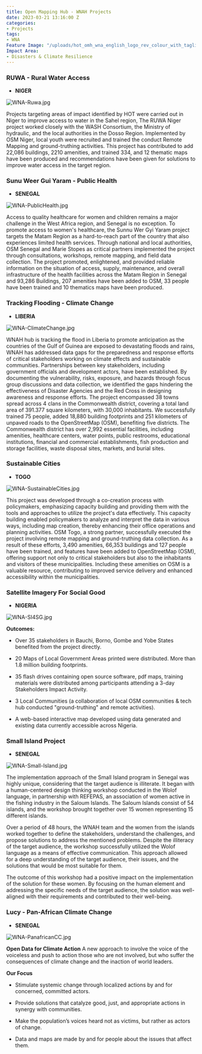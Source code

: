 ```yaml
---
title: Open Mapping Hub - WNAH Projects
date: 2023-03-21 13:16:00 Z
categories:
- Projects
tags:
- WNA
Feature Image: "/uploads/hot_omh_wna_english_logo_rev_colour_with_tagline-1-2240x1115.png"
Impact Area:
- Disasters & Climate Resilience
---
```


### RUWA - Rural Water Access

* **NIGER**

![WNA-Ruwa.jpg](/uploads/WNA-Ruwa.jpg)

Projects targeting areas of impact identified by HOT were carried out in Niger to improve access to water in the Sahel region, The RUWA Niger project worked closely with the WASH Consortium, the Ministry of hydraulic, and the local authorities in the Dosso Region. Implemented by OSM Niger, local youth were recruited and trained the conduct Remote Mapping and ground-truthing activities. This project has contributed to add 22,086 buildings,  2210 amenities,  and trained 334, and 12 thematic maps have been produced and recommendations have been given for solutions to improve water access in the target region.

### Sunu Weer Gui Yaram - Public Health

* **SENEGAL**

![WNA-PublicHealth.jpg](/uploads/WNA-PublicHealth.jpg)

Access to quality healthcare for women and children remains a major challenge in the West Africa region, and Senegal is no exception. To promote access to women's healthcare, the Sunnu Wer Gyi Yaram project targets the Matam Region as a hard-to-reach part of the country that also experiences limited health services. Through national and local authorities, OSM Senegal and Marie Stopes as critical partners implemented the project through consultations, workshops, remote mapping, and field data collection.  The project promoted, enlightened, and provided reliable information on the situation of access, supply, maintenance, and overall infrastructure of the health facilities across the Matam Region in Senegal and 93,286 Buildings, 207 amenities have been added to OSM, 33 people have been trained and 10 thematics maps have been produced.

### Tracking Flooding - Climate Change

* **LIBERIA**

![WNA-ClimateChange.jpg](/uploads/WNA-ClimateChange.jpg)

WNAH hub is tracking the flood in Liberia to promote anticipation as the countries of the Gulf of Guinea are exposed to devastating floods and rains, WNAH has addressed data gaps for the preparedness and response efforts of critical stakeholders working on climate effects and sustainable communities. Partnerships between key stakeholders, including government officials and development actors, have been established. By documenting the vulnerability, risks, exposure, and hazards through focus group discussions and data collection, we identified the gaps hindering the effectiveness of Disaster Agencies and the Red Cross in designing awareness and response efforts. The project encompassed 38 towns spread across 4 clans in the Commonwealth district, covering a total land area of 391.377 square kilometers, with 30,000 inhabitants. We successfully trained 75 people, added 18,880 building footprints and 251 kilometers of unpaved roads to the OpenStreetMap (OSM), benefiting five districts. The Commonwealth district has over 2,992 essential facilities, including amenities, healthcare centers, water points, public restrooms, educational institutions, financial and commercial establishments, fish production and storage facilities, waste disposal sites, markets, and burial sites.

### Sustainable Cities

* **TOGO**

![WNA-SustainableCities.jpg](/uploads/WNA-SustainableCities.jpg)

This project was developed through a co-creation process with policymakers, emphasizing capacity building and providing them with the tools and approaches to utilize the project's data effectively. This capacity building enabled policymakers to analyze and interpret the data in various ways, including map creation, thereby enhancing their office operations and planning activities. OSM Togo, a strong partner, successfully executed the project involving remote mapping and ground-truthing data collection. As a result of these efforts, 3,490 amenities, 66,353 buildings and 127 people have been trained, and features have been added to OpenStreetMap (OSM), offering support not only to critical stakeholders but also to the inhabitants and visitors of these municipalities. Including these amenities on OSM is a valuable resource, contributing to improved service delivery and enhanced accessibility within the municipalities.

### Satellite Imagery For Social Good

* **NIGERIA**

![WNA-SI4SG.jpg](/uploads/WNA-SI4SG.jpg)

**Outcomes:**

* Over 35 stakeholders in Bauchi, Borno, Gombe and Yobe States benefited from the project directly.

* 20 Maps of Local Government Areas printed were distributed.
  More than 1.8 million building footprints.

* 35 flash drives containing open source software, pdf maps, training materials were distributed among participants attending a 3-day Stakeholders Impact Activity.

* 3 Local Communities (a collaboration of local OSM communities & tech hub conducted "ground-truthing" and remote activities).

* A web-based interactive map developed using data generated and existing data currently accessible across Nigeria.

### Small Island Project

* **SENEGAL**

![WNA-Small-Island.jpg](/uploads/WNA-Small-Island.jpg)

The implementation approach of the Small Island program in Senegal was highly unique, considering that the target audience is illiterate. It began with a human-centered design thinking workshop conducted in the Wolof language, in partnership with REFEPAS, an association of women active in the fishing industry in the Saloum Islands. The Saloum Islands consist of 54 islands, and the workshop brought together over 15 women representing 15 different islands.

Over a period of 48 hours, the WNAH team and the women from the islands worked together to define the stakeholders, understand the challenges, and propose solutions to address the mentioned problems. Despite the illiteracy of the target audience, the workshop successfully utilized the Wolof language as a means of effective communication. This approach allowed for a deep understanding of the target audience, their issues, and the solutions that would be most suitable for them.

The outcome of this workshop had a positive impact on the implementation of the solution for these women. By focusing on the human element and addressing the specific needs of the target audience, the solution was well-aligned with their requirements and contributed to their well-being.

### Lucy - Pan-African Climate Change

* **SENEGAL**

![WNA-PanafricanCC.jpg](/uploads/WNA-PanafricanCC.jpg)

**Open Data for Climate Action**
A new approach to involve the voice of the voiceless and push to action those who are not involved, but who suffer the consequences of climate change and the inaction of world leaders.

**Our Focus**

* Stimulate systemic change through localized actions by and for concerned, committed actors.

* Provide solutions that catalyze good, just,  and appropriate actions in synergy with communities.

* Make the population’s voices heard not as victims, but rather as actors of change.

* Data and maps are made by and for people about the issues that affect them.